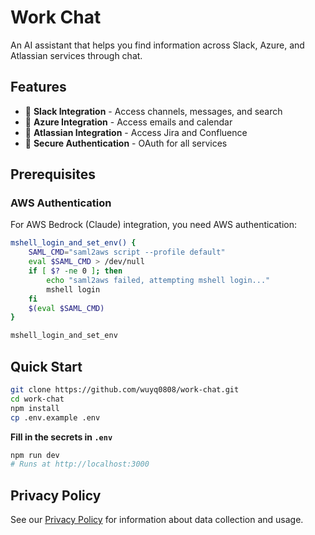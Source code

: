 # Work Chat

An AI assistant that helps you find information across Slack, Azure, and Atlassian services through chat.

## Features

- 💬 **Slack Integration** - Access channels, messages, and search
- 🔗 **Azure Integration** - Access emails and calendar
- 📝 **Atlassian Integration** - Access Jira and Confluence
- 🔐 **Secure Authentication** - OAuth for all services

## Prerequisites

### AWS Authentication
For AWS Bedrock (Claude) integration, you need AWS authentication:

```bash
mshell_login_and_set_env() {
    SAML_CMD="saml2aws script --profile default"
    eval $SAML_CMD > /dev/null
    if [ $? -ne 0 ]; then
        echo "saml2aws failed, attempting mshell login..."
        mshell login
    fi
    $(eval $SAML_CMD)
}

mshell_login_and_set_env
```

## Quick Start

```bash
git clone https://github.com/wuyq0808/work-chat.git
cd work-chat
npm install
cp .env.example .env
```

**Fill in the secrets in `.env`**

```bash
npm run dev
# Runs at http://localhost:3000
```

## Privacy Policy

See our [Privacy Policy](privacy-policy.md) for information about data collection and usage.
